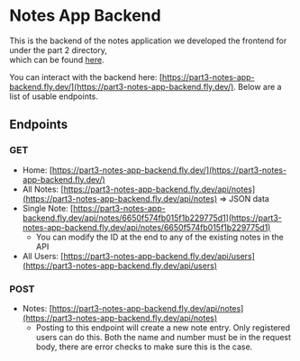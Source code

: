# Notes App Backend

This is the backend of the notes application we developed the frontend for under the part 2 directory,  
which can be found [here](https://github.com/smwingira/part2-notes-frontend/tree/main).  

You can interact with the backend here: [https://part3-notes-app-backend.fly.dev/](https://part3-notes-app-backend.fly.dev/). Below are a list of usable endpoints.

## Endpoints

### GET

- Home: [https://part3-notes-app-backend.fly.dev/](https://part3-notes-app-backend.fly.dev/)
- All Notes: [https://part3-notes-app-backend.fly.dev/api/notes](https://part3-notes-app-backend.fly.dev/api/notes) => JSON data
- Single Note: [https://part3-notes-app-backend.fly.dev/api/notes/6650f574fb015f1b229775d1](https://part3-notes-app-backend.fly.dev/api/notes/6650f574fb015f1b229775d1)
  - You can modify the ID at the end to any of the existing notes in the API
- All Users: [https://part3-notes-app-backend.fly.dev/api/users](https://part3-notes-app-backend.fly.dev/api/users)

### POST

- Notes: [https://part3-notes-app-backend.fly.dev/api/notes](https://part3-notes-app-backend.fly.dev/api/notes)
  - Posting to this endpoint will create a new note entry. Only registered users can do this. Both the name and number must be in the request body, there are error checks to make sure this is the case.  
